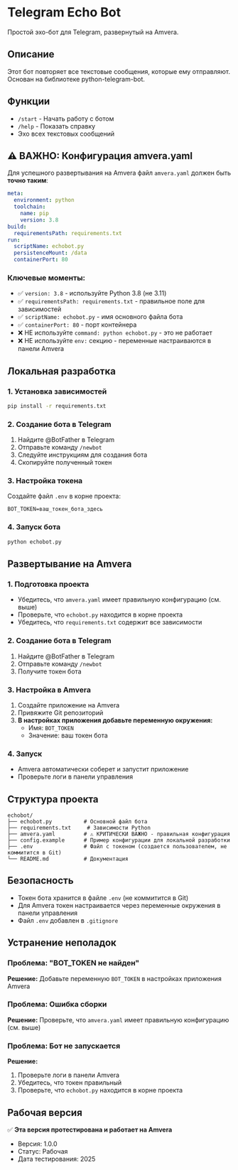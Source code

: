 # Telegram Echo Bot

Простой эхо-бот для Telegram, развернутый на Amvera.

## Описание

Этот бот повторяет все текстовые сообщения, которые ему отправляют. Основан на библиотеке python-telegram-bot.

## Функции

- `/start` - Начать работу с ботом
- `/help` - Показать справку
- Эхо всех текстовых сообщений

## ⚠️ ВАЖНО: Конфигурация amvera.yaml

Для успешного развертывания на Amvera файл `amvera.yaml` должен быть **точно таким**:

```yaml
meta:
  environment: python
  toolchain:
    name: pip
    version: 3.8
build:
  requirementsPath: requirements.txt
run:
  scriptName: echobot.py
  persistenceMount: /data
  containerPort: 80
```

### Ключевые моменты:
- ✅ `version: 3.8` - используйте Python 3.8 (не 3.11)
- ✅ `requirementsPath: requirements.txt` - правильное поле для зависимостей
- ✅ `scriptName: echobot.py` - имя основного файла бота
- ✅ `containerPort: 80` - порт контейнера
- ❌ НЕ используйте `command: python echobot.py` - это не работает
- ❌ НЕ используйте `env:` секцию - переменные настраиваются в панели Amvera

## Локальная разработка

### 1. Установка зависимостей
```bash
pip install -r requirements.txt
```

### 2. Создание бота в Telegram
1. Найдите @BotFather в Telegram
2. Отправьте команду `/newbot`
3. Следуйте инструкциям для создания бота
4. Скопируйте полученный токен

### 3. Настройка токена
Создайте файл `.env` в корне проекта:
```
BOT_TOKEN=ваш_токен_бота_здесь
```

### 4. Запуск бота
```bash
python echobot.py
```

## Развертывание на Amvera

### 1. Подготовка проекта
- Убедитесь, что `amvera.yaml` имеет правильную конфигурацию (см. выше)
- Проверьте, что `echobot.py` находится в корне проекта
- Убедитесь, что `requirements.txt` содержит все зависимости

### 2. Создание бота в Telegram
1. Найдите @BotFather в Telegram
2. Отправьте команду `/newbot`
3. Получите токен бота

### 3. Настройка в Amvera
1. Создайте приложение на Amvera
2. Привяжите Git репозиторий
3. **В настройках приложения добавьте переменную окружения:**
   - Имя: `BOT_TOKEN`
   - Значение: ваш токен бота

### 4. Запуск
- Amvera автоматически соберет и запустит приложение
- Проверьте логи в панели управления

## Структура проекта

```
echobot/
├── echobot.py          # Основной файл бота
├── requirements.txt     # Зависимости Python
├── amvera.yaml         # ⚠️ КРИТИЧЕСКИ ВАЖНО - правильная конфигурация
├── config.example      # Пример конфигурации для локальной разработки
├── .env                # Файл с токеном (создается пользователем, не коммитится в Git)
└── README.md           # Документация
```

## Безопасность

- Токен бота хранится в файле `.env` (не коммитится в Git)
- Для Amvera токен настраивается через переменные окружения в панели управления
- Файл `.env` добавлен в `.gitignore`

## Устранение неполадок

### Проблема: "BOT_TOKEN не найден"
**Решение:** Добавьте переменную `BOT_TOKEN` в настройках приложения Amvera

### Проблема: Ошибка сборки
**Решение:** Проверьте, что `amvera.yaml` имеет правильную конфигурацию (см. выше)

### Проблема: Бот не запускается
**Решение:** 
1. Проверьте логи в панели Amvera
2. Убедитесь, что токен правильный
3. Проверьте, что `echobot.py` находится в корне проекта

## Рабочая версия

✅ **Эта версия протестирована и работает на Amvera**
- Версия: 1.0.0
- Статус: Рабочая
- Дата тестирования: 2025 